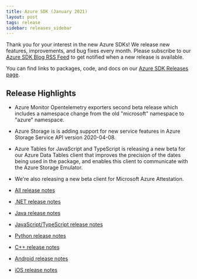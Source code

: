 ```yaml
---
title: Azure SDK (January 2021)
layout: post
tags: release
sidebar: releases_sidebar
---
```


Thank you for your interest in the new Azure SDKs! We release new features, improvements, and bug fixes every month. Please subscribe to our [Azure SDK Blog RSS Feed](https://devblogs.microsoft.com/azure-sdk/feed) to get notified when a new release is available.

You can find links to packages, code, and docs on our [Azure SDK Releases page](https://aka.ms/azsdk/releases).

## Release Highlights

* Azure Monitor Opentelemetry exporters second beta release which includes a namespace change from the old "microsoft" namespace to "azure" namespace.
* Azure Storage is is adding support for new service features in Azure Storage Service API version 2020-04-08.
* Azure Tables for JavaScript and TypeScript is releasing a new beta for our Azure Data Tables client that improves the precision of the dates being used in the package, and enables this client to communicate with the Azure Storage Emulator.
* We're also releasing a new beta client for Microsoft Azure Attestation.

* [All release notes](index.md)
* [.NET release notes](dotnet.md)
* [Java release notes](java.md)
* [JavaScript/TypeScript release notes](js.md)
* [Python release notes](python.md)
* [C++ release notes](cpp.md)
* [Android release notes](android.md)
* [iOS release notes](ios.md)
